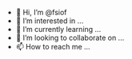 - 👋 Hi, I’m @fsiof
- 👀 I’m interested in ...
- 🌱 I’m currently learning ...
- 💞️ I’m looking to collaborate on ...
- 📫 How to reach me ...

<!---
fsiof/fsiof is a ✨ special ✨ repository because its `README.md` (this file) appears on your GitHub profile.
You can click the Preview link to take a look at your changes.
--->

